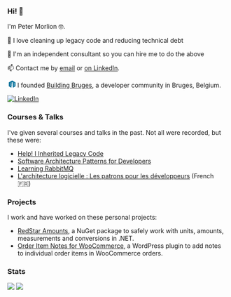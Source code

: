### Hi! 👋

I'm Peter Morlion 🤓.

🧹 I love cleaning up legacy code and reducing technical debt

🤝 I'm an independent consultant so you can hire me to do the above

📫 Contact me by [email](info@redstar.be) or [on LinkedIn](https://www.linkedin.com/in/petermorlion/).

![](./img/building-bruges.png) I founded [Building Bruges](https://buildingbruges.be), a developer community in Bruges, Belgium.

<a href="https://www.linkedin.com/in/petermorlion/"><img src="https://img.shields.io/badge/LinkedIn-0077B5?style=for-the-badge&logo=linkedin&logoColor=white" alt="LinkedIn" /></a>

### Courses & Talks

I've given several courses and talks in the past. Not all were recorded, but these were:

- [Help! I Inherited Legacy Code](https://www.facebook.com/watch/live/?ref=watch_permalink&v=926169745020312)
- [Software Architecture Patterns for Developers](https://www.linkedin.com/learning-login/share?forceAccount=false&redirect=https%3A%2F%2Fwww.linkedin.com%2Flearning%2Fsoftware-architecture-patterns-for-developers%3Ftrk%3Dshare_ent_url%26shareId%3D3xIVJKEwQdWzXMfZ%252BZI5Xw%253D%253D)
- [Learning RabbitMQ](https://www.linkedin.com/learning-login/share?forceAccount=false&redirect=https%3A%2F%2Fwww.linkedin.com%2Flearning%2Flearning-rabbitmq%3Ftrk%3Dshare_ent_url%26shareId%3DH5XRj4KzQKaHLo5Rq2zeFg%253D%253D)
- [L'architecture logicielle : Les patrons pour les développeurs](https://www.linkedin.com/learning/l-architecture-logicielle-les-patrons-pour-les-developpeurs/aborder-les-microservices?autoplay=true) (French :fr:)

### Projects

I work and have worked on these personal projects:
- [RedStar Amounts](https://petermorlion.github.io/RedStar.Amounts/), a NuGet package to safely work with units, amounts, measurements and conversions in .NET.
- [Order Item Notes for WooCommerce](https://wordpress.org/plugins/order-item-notes-for-woocommerce/), a WordPress plugin to add notes to individual order items in WooCommerce orders.

### Stats

![](https://github-readme-stats.vercel.app/api?username=petermorlion&theme=blue-green)
![](https://github-readme-stats.vercel.app/api/top-langs/?username=petermorlion&theme=blue-green)


<!--
**petermorlion/petermorlion** is a ✨ _special_ ✨ repository because its `README.md` (this file) appears on your GitHub profile.

Here are some ideas to get you started:

- 🔭 I’m currently working on ...
- 🌱 I’m currently learning ...
- 👯 I’m looking to collaborate on ...
- 🤔 I’m looking for help with ...
- 💬 Ask me about ...
- 📫 How to reach me: ...
- 😄 Pronouns: ...
- ⚡ Fun fact: ...
-->
